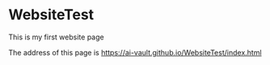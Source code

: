 # WebsiteTest

This is my first website page

The address of this page is https://ai-vault.github.io/WebsiteTest/index.html
